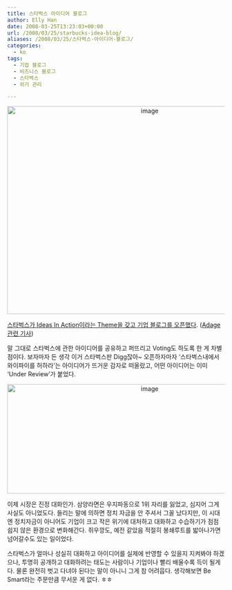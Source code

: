 ```yaml
---
title: 스타벅스 아이디어 블로그
author: Elly Han
date: 2008-03-25T13:23:03+00:00
url: /2008/03/25/starbucks-idea-blog/
aliases: /2008/03/25/스타벅스-아이디어-블로그/
categories:
  - ko
tags:
  - 기업 블로그
  - 비즈니스 블로그
  - 스타벅스
  - 위기 관리

---
```

<P align="center">
  <A href="http://www.starbucks.com/blogs/"><IMG style="border-width:0;" height="481" alt="image" src="https://i0.wp.com/ellyhan.cafe24.com/wp-content/uploads/2008/03/1182093199.png?resize=644%2C481" width="644" border="0" data-recalc-dims="1" /></A>
</P>

  


[스타벅스가 Ideas In Action이라는 Theme을 갖고 기업 블로그를 오픈했다][1]. ([Adage 관련 기사][2]) 

  


말 그대로 스타벅스에 관한 아이디어를 공유하고 퍼뜨리고 Voting도 하도록 한 게 차별점이다. 보자마자 든 생각 이거 스타벅스판 Digg잖아~ 오픈하자마자 &#8216;스타벅스내에서 와이파이를 허하라&#8217;는 아이디어가 뜨거운 감자로 떠올랐고, 어떤 아이디어는 이미 &#8216;Under Review&#8217;가 붙었다. 

  


<P align="center">
  <IMG style="border-width:0;" height="253" alt="image" src="https://i2.wp.com/ellyhan.cafe24.com/wp-content/uploads/2008/03/1070803053.png?resize=644%2C253" width="644" border="0" data-recalc-dims="1" />
</P>

  


이제 시장은 진정 대화인가. 삼양라면은 우지파동으로 1위 자리를 잃었고, 심지어 그게 사실도 아니었도다. 들리는 말에 의하면 정치 자금을 안 주셔서 그꼴 났다지만, 이 시대엔 정치자금이 아니어도 기업이 크고 작은 위기에 대처하고 대화하고 수습하기가 점점 쉽지 않은 환경으로 변화해간다. 쥐우깡도, 예전 같았음 적절히 봉쇄루트를 밟아나가면 넘어갈수도 있는 일이었다. 

  


스타벅스가 얼마나 성실히 대화하고 아이디어를 실제에 반영할 수 있을지 지켜봐야 하겠으나, 투명히 공개하고 대화하려는 태도는 사람이나 기업이나 빨리 배울수록 득이 될게다. 물론 완전히 벗고 다녀야 된다는 말이 아니니 그게 참 어려웁다. 생각해보면 Be Smart라는 주문만큼 무서운 게 없다. ㅎㅎ

 [1]: http://www.starbucks.com/blogs/
 [2]: http://adage.com/article.php?article_id=125882